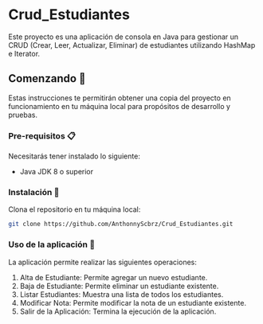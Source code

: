 ﻿# Crud_Estudiantes
Este proyecto es una aplicación de consola en Java para gestionar un CRUD (Crear, Leer, Actualizar, Eliminar) de estudiantes utilizando HashMap e Iterator.

## Comenzando 🚀

Estas instrucciones te permitirán obtener una copia del proyecto en funcionamiento en tu máquina local para propósitos de desarrollo y pruebas.

### Pre-requisitos 📋

Necesitarás tener instalado lo siguiente:

- Java JDK 8 o superior

### Instalación 🔧

Clona el repositorio en tu máquina local:

```bash
git clone https://github.com/AnthonnyScbrz/Crud_Estudiantes.git
```

### Uso de la aplicación 📖
La aplicación permite realizar las siguientes operaciones:

1. Alta de Estudiante: Permite agregar un nuevo estudiante.
2. Baja de Estudiante: Permite eliminar un estudiante existente.
3. Listar Estudiantes: Muestra una lista de todos los estudiantes.
4. Modificar Nota: Permite modificar la nota de un estudiante existente.
5. Salir de la Aplicación: Termina la ejecución de la aplicación.